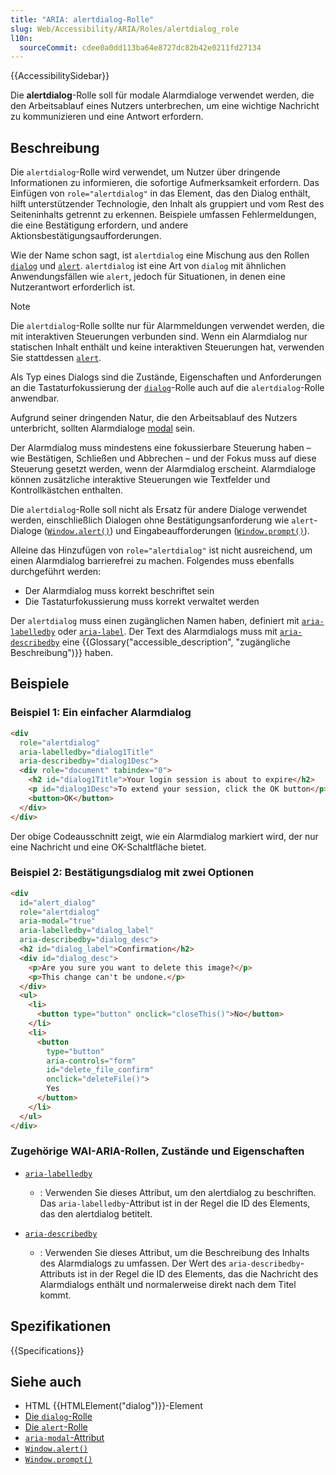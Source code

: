 ```yaml
---
title: "ARIA: alertdialog-Rolle"
slug: Web/Accessibility/ARIA/Roles/alertdialog_role
l10n:
  sourceCommit: cdee0a0dd113ba64e8727dc82b42e0211fd27134
---
```


{{AccessibilitySidebar}}

Die **alertdialog**-Rolle soll für modale Alarmdialoge verwendet werden, die den Arbeitsablauf eines Nutzers unterbrechen, um eine wichtige Nachricht zu kommunizieren und eine Antwort erfordern.

## Beschreibung

Die `alertdialog`-Rolle wird verwendet, um Nutzer über dringende Informationen zu informieren, die sofortige Aufmerksamkeit erfordern. Das Einfügen von `role="alertdialog"` in das Element, das den Dialog enthält, hilft unterstützender Technologie, den Inhalt als gruppiert und vom Rest des Seiteninhalts getrennt zu erkennen. Beispiele umfassen Fehlermeldungen, die eine Bestätigung erfordern, und andere Aktionsbestätigungsaufforderungen.

Wie der Name schon sagt, ist `alertdialog` eine Mischung aus den Rollen [`dialog`](/de/docs/Web/Accessibility/ARIA/Roles/dialog_role) und [`alert`](/de/docs/Web/Accessibility/ARIA/Roles/alert_role). `alertdialog` ist eine Art von `dialog` mit ähnlichen Anwendungsfällen wie `alert`, jedoch für Situationen, in denen eine Nutzerantwort erforderlich ist.

> [!NOTE]
> Die `alertdialog`-Rolle sollte nur für Alarmmeldungen verwendet werden, die mit interaktiven Steuerungen verbunden sind. Wenn ein Alarmdialog nur statischen Inhalt enthält und keine interaktiven Steuerungen hat, verwenden Sie stattdessen [`alert`](/de/docs/Web/Accessibility/ARIA/Roles/alert_role).

Als Typ eines Dialogs sind die Zustände, Eigenschaften und Anforderungen an die Tastaturfokussierung der [`dialog`](/de/docs/Web/Accessibility/ARIA/Roles/dialog_role)-Rolle auch auf die `alertdialog`-Rolle anwendbar.

Aufgrund seiner dringenden Natur, die den Arbeitsablauf des Nutzers unterbricht, sollten Alarmdialoge [modal](/de/docs/Web/Accessibility/ARIA/Attributes/aria-modal) sein.

Der Alarmdialog muss mindestens eine fokussierbare Steuerung haben – wie Bestätigen, Schließen und Abbrechen – und der Fokus muss auf diese Steuerung gesetzt werden, wenn der Alarmdialog erscheint. Alarmdialoge können zusätzliche interaktive Steuerungen wie Textfelder und Kontrollkästchen enthalten.

Die `alertdialog`-Rolle soll nicht als Ersatz für andere Dialoge verwendet werden, einschließlich Dialogen ohne Bestätigungsanforderung wie `alert`-Dialoge ([`Window.alert()`](/de/docs/Web/API/Window/alert)) und Eingabeaufforderungen ([`Window.prompt()`](/de/docs/Web/API/Window/prompt)).

Alleine das Hinzufügen von `role="alertdialog"` ist nicht ausreichend, um einen Alarmdialog barrierefrei zu machen. Folgendes muss ebenfalls durchgeführt werden:

- Der Alarmdialog muss korrekt beschriftet sein
- Die Tastaturfokussierung muss korrekt verwaltet werden

Der `alertdialog` muss einen zugänglichen Namen haben, definiert mit [`aria-labelledby`](/de/docs/Web/Accessibility/ARIA/Attributes/aria-labelledby) oder [`aria-label`](/de/docs/Web/Accessibility/ARIA/Attributes/aria-label). Der Text des Alarmdialogs muss mit [`aria-describedby`](/de/docs/Web/Accessibility/ARIA/Attributes/aria-describedby) eine {{Glossary("accessible_description", "zugängliche Beschreibung")}} haben.

## Beispiele

### Beispiel 1: Ein einfacher Alarmdialog

```html
<div
  role="alertdialog"
  aria-labelledby="dialog1Title"
  aria-describedby="dialog1Desc">
  <div role="document" tabindex="0">
    <h2 id="dialog1Title">Your login session is about to expire</h2>
    <p id="dialog1Desc">To extend your session, click the OK button</p>
    <button>OK</button>
  </div>
</div>
```

Der obige Codeausschnitt zeigt, wie ein Alarmdialog markiert wird, der nur eine Nachricht und eine OK-Schaltfläche bietet.

### Beispiel 2: Bestätigungsdialog mit zwei Optionen

```html
<div
  id="alert_dialog"
  role="alertdialog"
  aria-modal="true"
  aria-labelledby="dialog_label"
  aria-describedby="dialog_desc">
  <h2 id="dialog_label">Confirmation</h2>
  <div id="dialog_desc">
    <p>Are you sure you want to delete this image?</p>
    <p>This change can't be undone.</p>
  </div>
  <ul>
    <li>
      <button type="button" onclick="closeThis()">No</button>
    </li>
    <li>
      <button
        type="button"
        aria-controls="form"
        id="delete_file_confirm"
        onclick="deleteFile()">
        Yes
      </button>
    </li>
  </ul>
</div>
```

### Zugehörige WAI-ARIA-Rollen, Zustände und Eigenschaften

- [`aria-labelledby`](/de/docs/Web/Accessibility/ARIA/Attributes/aria-labelledby)

  - : Verwenden Sie dieses Attribut, um den alertdialog zu beschriften. Das `aria-labelledby`-Attribut ist in der Regel die ID des Elements, das den alertdialog betitelt.

- [`aria-describedby`](/de/docs/Web/Accessibility/ARIA/Attributes/aria-describedby)
  - : Verwenden Sie dieses Attribut, um die Beschreibung des Inhalts des Alarmdialogs zu umfassen. Der Wert des `aria-describedby`-Attributs ist in der Regel die ID des Elements, das die Nachricht des Alarmdialogs enthält und normalerweise direkt nach dem Titel kommt.

## Spezifikationen

{{Specifications}}

## Siehe auch

- HTML {{HTMLElement("dialog")}}-Element
- [Die `dialog`-Rolle](/de/docs/Web/Accessibility/ARIA/Roles/dialog_role)
- [Die `alert`-Rolle](/de/docs/Web/Accessibility/ARIA/Roles/alert_role)
- [`aria-modal`-Attribut](/de/docs/Web/Accessibility/ARIA/Attributes/aria-modal)
- [`Window.alert()`](/de/docs/Web/API/Window/alert)
- [`Window.prompt()`](/de/docs/Web/API/Window/prompt)
